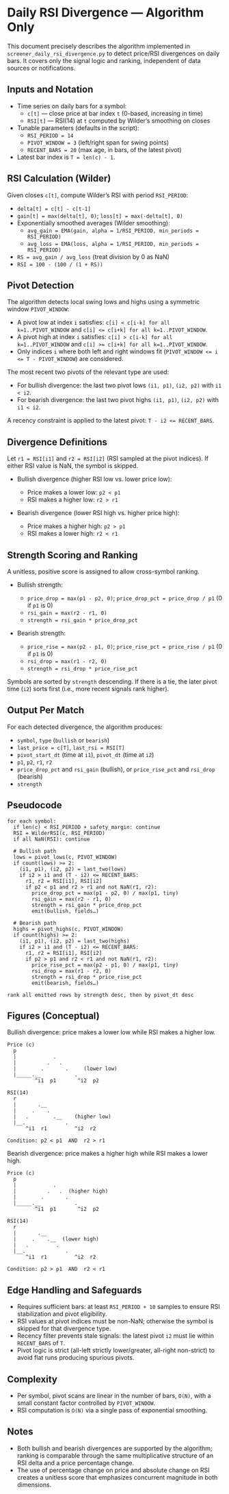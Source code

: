 # Daily RSI Divergence — Algorithm Only

This document precisely describes the algorithm implemented in `screener_daily_rsi_divergence.py` to detect price/RSI divergences on daily bars. It covers only the signal logic and ranking, independent of data sources or notifications.

## Inputs and Notation
- Time series on daily bars for a symbol:
  - `c[t]` — close price at bar index `t` (0-based, increasing in time)
  - `RSI[t]` — RSI(14) at `t` computed by Wilder’s smoothing on closes
- Tunable parameters (defaults in the script):
  - `RSI_PERIOD = 14`
  - `PIVOT_WINDOW = 3` (left/right span for swing points)
  - `RECENT_BARS = 20` (max age, in bars, of the latest pivot)
- Latest bar index is `T = len(c) - 1`.

## RSI Calculation (Wilder)
Given closes `c[t]`, compute Wilder’s RSI with period `RSI_PERIOD`:
- `delta[t] = c[t] - c[t-1]`
- `gain[t] = max(delta[t], 0)`; `loss[t] = max(-delta[t], 0)`
- Exponentially smoothed averages (Wilder smoothing):
  - `avg_gain = EMA(gain, alpha = 1/RSI_PERIOD, min_periods = RSI_PERIOD)`
  - `avg_loss = EMA(loss, alpha = 1/RSI_PERIOD, min_periods = RSI_PERIOD)`
- `RS = avg_gain / avg_loss` (treat division by 0 as NaN)
- `RSI = 100 - (100 / (1 + RS))`

## Pivot Detection
The algorithm detects local swing lows and highs using a symmetric window `PIVOT_WINDOW`:
- A pivot low at index `i` satisfies: `c[i] < c[i-k] for all k=1..PIVOT_WINDOW` and `c[i] <= c[i+k] for all k=1..PIVOT_WINDOW`.
- A pivot high at index `i` satisfies: `c[i] > c[i-k] for all k=1..PIVOT_WINDOW` and `c[i] >= c[i+k] for all k=1..PIVOT_WINDOW`.
- Only indices `i` where both left and right windows fit (`PIVOT_WINDOW <= i <= T - PIVOT_WINDOW`) are considered.

The most recent two pivots of the relevant type are used:
- For bullish divergence: the last two pivot lows `(i1, p1)`, `(i2, p2)` with `i1 < i2`.
- For bearish divergence: the last two pivot highs `(i1, p1)`, `(i2, p2)` with `i1 < i2`.

A recency constraint is applied to the latest pivot: `T - i2 <= RECENT_BARS`.

## Divergence Definitions
Let `r1 = RSI[i1]` and `r2 = RSI[i2]` (RSI sampled at the pivot indices). If either RSI value is NaN, the symbol is skipped.

- Bullish divergence (higher RSI low vs. lower price low):
  - Price makes a lower low: `p2 < p1`
  - RSI makes a higher low: `r2 > r1`

- Bearish divergence (lower RSI high vs. higher price high):
  - Price makes a higher high: `p2 > p1`
  - RSI makes a lower high: `r2 < r1`

## Strength Scoring and Ranking
A unitless, positive score is assigned to allow cross-symbol ranking.

- Bullish strength:
  - `price_drop = max(p1 - p2, 0)`; `price_drop_pct = price_drop / p1` (0 if `p1` is 0)
  - `rsi_gain = max(r2 - r1, 0)`
  - `strength = rsi_gain * price_drop_pct`

- Bearish strength:
  - `price_rise = max(p2 - p1, 0)`; `price_rise_pct = price_rise / p1` (0 if `p1` is 0)
  - `rsi_drop = max(r1 - r2, 0)`
  - `strength = rsi_drop * price_rise_pct`

Symbols are sorted by `strength` descending. If there is a tie, the later pivot time (`i2`) sorts first (i.e., more recent signals rank higher).

## Output Per Match
For each detected divergence, the algorithm produces:
- `symbol`, `type` (`bullish` or `bearish`)
- `last_price = c[T]`, `last_rsi = RSI[T]`
- `pivot_start_dt` (time at `i1`), `pivot_dt` (time at `i2`)
- `p1`, `p2`, `r1`, `r2`
- `price_drop_pct` and `rsi_gain` (bullish), or `price_rise_pct` and `rsi_drop` (bearish)
- `strength`

## Pseudocode
```
for each symbol:
  if len(c) < RSI_PERIOD + safety_margin: continue
  RSI = WilderRSI(c, RSI_PERIOD)
  if all NaN(RSI): continue

  # Bullish path
  lows = pivot_lows(c, PIVOT_WINDOW)
  if count(lows) >= 2:
    (i1, p1), (i2, p2) = last_two(lows)
    if i2 > i1 and (T - i2) <= RECENT_BARS:
      r1, r2 = RSI[i1], RSI[i2]
      if p2 < p1 and r2 > r1 and not NaN(r1, r2):
        price_drop_pct = max(p1 - p2, 0) / max(p1, tiny)
        rsi_gain = max(r2 - r1, 0)
        strength = rsi_gain * price_drop_pct
        emit(bullish, fields…)

  # Bearish path
  highs = pivot_highs(c, PIVOT_WINDOW)
  if count(highs) >= 2:
    (i1, p1), (i2, p2) = last_two(highs)
    if i2 > i1 and (T - i2) <= RECENT_BARS:
      r1, r2 = RSI[i1], RSI[i2]
      if p2 > p1 and r2 < r1 and not NaN(r1, r2):
        price_rise_pct = max(p2 - p1, 0) / max(p1, tiny)
        rsi_drop = max(r1 - r2, 0)
        strength = rsi_drop * price_rise_pct
        emit(bearish, fields…)

rank all emitted rows by strength desc, then by pivot_dt desc
```

## Figures (Conceptual)

Bullish divergence: price makes a lower low while RSI makes a higher low.

```
Price (c)
  p
  |            .
  |          .   .
  |        .       .     (lower low)
  |_____.__           .
         ^i1  p1       ^i2  p2

RSI(14)
  r
  |       .__
  |     .    .
  |   .        .__    (higher low)
  |__.             .
      ^i1  r1         ^i2  r2

Condition: p2 < p1  AND  r2 > r1
```

Bearish divergence: price makes a higher high while RSI makes a lower high.

```
Price (c)
  p
  |            .
  |          .   .  (higher high)
  |        .       .
  |_____.__           .
         ^i1  p1       ^i2  p2

RSI(14)
  r
  |       .__
  |     .    .__  (lower high)
  |   .         .
  |__.             .
      ^i1  r1         ^i2  r2

Condition: p2 > p1  AND  r2 < r1
```

## Edge Handling and Safeguards
- Requires sufficient bars: at least `RSI_PERIOD + 10` samples to ensure RSI stabilization and pivot eligibility.
- RSI values at pivot indices must be non-NaN; otherwise the symbol is skipped for that divergence type.
- Recency filter prevents stale signals: the latest pivot `i2` must lie within `RECENT_BARS` of `T`.
- Pivot logic is strict (all-left strictly lower/greater, all-right non-strict) to avoid flat runs producing spurious pivots.

## Complexity
- Per symbol, pivot scans are linear in the number of bars, `O(N)`, with a small constant factor controlled by `PIVOT_WINDOW`.
- RSI computation is `O(N)` via a single pass of exponential smoothing.

## Notes
- Both bullish and bearish divergences are supported by the algorithm; ranking is comparable through the same multiplicative structure of an RSI delta and a price percentage change.
- The use of percentage change on price and absolute change on RSI creates a unitless score that emphasizes concurrent magnitude in both dimensions.

